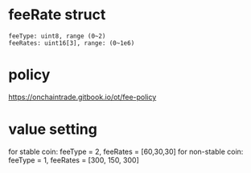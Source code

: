 # feeRate struct

```sol
feeType: uint8, range (0~2)
feeRates: uint16[3], range: (0~1e6)
```

# policy

https://onchaintrade.gitbook.io/ot/fee-policy

# value setting

for stable coin: feeType = 2, feeRates = [60,30,30]
for non-stable coin: feeType = 1, feeRates = [300, 150, 300]
